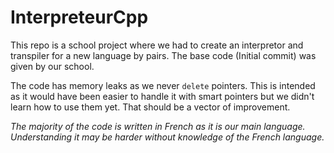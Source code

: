# InterpreteurCpp

This repo is a school project where we had to create an interpretor and transpiler for a new language by pairs.
The base code (Initial commit) was given by our school.

The code has memory leaks as we never `delete` pointers. This is intended as it would have been easier to handle it with smart pointers but we didn't learn how to use them yet. That should be a vector of improvement.

*The majority of the code is written in French as it is our main language. Understanding it may be harder without knowledge of the French language.*
